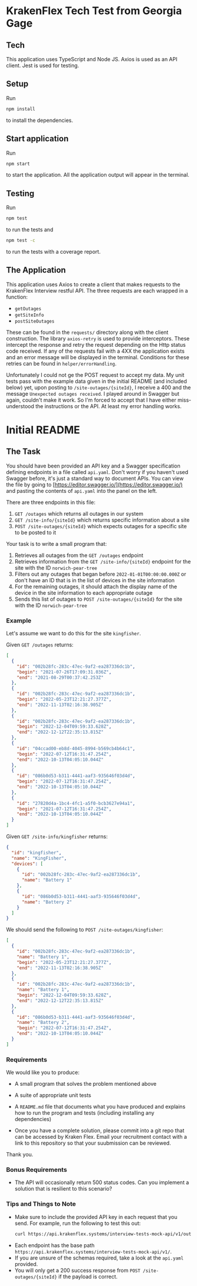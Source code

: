 # KrakenFlex Tech Test from Georgia Gage

## Tech

This application uses TypeScript and Node JS. Axios is used as an API client. Jest is used for testing.

## Setup

Run

```bash
npm install
```

to install the dependencies.

## Start application

Run

```bash
npm start
```

to start the application. All the application output will appear in the terminal.

## Testing

Run

```bash
npm test
```

to run the tests and

```bash
npm test -c
```

to run the tests with a coverage report.

## The Application
This application uses Axios to create a client that makes requests to the KrakenFlex Interview restful API. The three requests are each wrapped in a function:
- `getOutages`
- `getSiteInfo`
- `postSiteOutages`

These can be found in the `requests/` directory along with the client construction. The library `axios-retry` is used to provide interceptors. These intercept the response and retry the request depending on the Http status code received. If any of the requests fail with a 4XX the application exists and an error message will be displayed in the terminal. Conditions for these retries can be found in `helper/errorHandling`. 

Unfortunately I could not ge the POST request to accept my data. My unit tests pass with the example data given in the initial README (and included below) yet, upon posting to `/site-outages/{siteId}`, I receive a 400 and the message `Unexpected outages received`. I played around in Swagger but again, couldn't make it work. So I'm forced to accept that I have either miss-understood the instructions or the API. At least my error handling works. 

# Initial README
## The Task

You should have been provided an API key and a Swagger specification defining endpoints in a file called `api.yaml`.
Don't worry if you haven't used Swagger before, it's just a standard way to document APIs. You can view the file by going
to [https://editor.swagger.io/](https://editor.swagger.io/) and pasting the contents of `api.yaml` into the panel on the
left.

There are three endpoints in this file:

1. `GET /outages` which returns all outages in our system
2. `GET /site-info/{siteId}` which returns specific information about a site
3. `POST /site-outages/{siteId}` which expects outages for a specific site to be posted to it

Your task is to write a small program that:

1. Retrieves all outages from the `GET /outages` endpoint
2. Retrieves information from the `GET /site-info/{siteId}` endpoint for the site with the ID `norwich-pear-tree`
3. Filters out any outages that began before `2022-01-01T00:00:00.000Z` or don't have an ID that is in the list of
   devices in the site information
4. For the remaining outages, it should attach the display name of the device in the site information to each appropriate outage
5. Sends this list of outages to `POST /site-outages/{siteId}` for the site with the ID `norwich-pear-tree`

### Example

Let's assume we want to do this for the site `kingfisher`.

Given `GET /outages` returns:

```json
[
  {
    "id": "002b28fc-283c-47ec-9af2-ea287336dc1b",
    "begin": "2021-07-26T17:09:31.036Z",
    "end": "2021-08-29T00:37:42.253Z"
  },
  {
    "id": "002b28fc-283c-47ec-9af2-ea287336dc1b",
    "begin": "2022-05-23T12:21:27.377Z",
    "end": "2022-11-13T02:16:38.905Z"
  },
  {
    "id": "002b28fc-283c-47ec-9af2-ea287336dc1b",
    "begin": "2022-12-04T09:59:33.628Z",
    "end": "2022-12-12T22:35:13.815Z"
  },
  {
    "id": "04ccad00-eb8d-4045-8994-b569cb4b64c1",
    "begin": "2022-07-12T16:31:47.254Z",
    "end": "2022-10-13T04:05:10.044Z"
  },
  {
    "id": "086b0d53-b311-4441-aaf3-935646f03d4d",
    "begin": "2022-07-12T16:31:47.254Z",
    "end": "2022-10-13T04:05:10.044Z"
  },
  {
    "id": "27820d4a-1bc4-4fc1-a5f0-bcb3627e94a1",
    "begin": "2021-07-12T16:31:47.254Z",
    "end": "2022-10-13T04:05:10.044Z"
  }
]
```

Given `GET /site-info/kingfisher` returns:

```json
{
  "id": "kingfisher",
  "name": "KingFisher",
  "devices": [
    {
      "id": "002b28fc-283c-47ec-9af2-ea287336dc1b",
      "name": "Battery 1"
    },
    {
      "id": "086b0d53-b311-4441-aaf3-935646f03d4d",
      "name": "Battery 2"
    }
  ]
}
```

We should send the following to `POST /site-outages/kingfisher`:

```json
[
  {
    "id": "002b28fc-283c-47ec-9af2-ea287336dc1b",
    "name": "Battery 1",
    "begin": "2022-05-23T12:21:27.377Z",
    "end": "2022-11-13T02:16:38.905Z"
  },
  {
    "id": "002b28fc-283c-47ec-9af2-ea287336dc1b",
    "name": "Battery 1",
    "begin": "2022-12-04T09:59:33.628Z",
    "end": "2022-12-12T22:35:13.815Z"
  },
  {
    "id": "086b0d53-b311-4441-aaf3-935646f03d4d",
    "name": "Battery 2",
    "begin": "2022-07-12T16:31:47.254Z",
    "end": "2022-10-13T04:05:10.044Z"
  }
]
```

### Requirements

We would like you to produce:

- A small program that solves the problem mentioned above
- A suite of appropriate unit tests
- A `README.md` file that documents what you have produced and explains how to run the program and tests (including installing any dependencies)

- Once you have a complete solution, please commit into a git repo that can be accessed by Kraken Flex. Email your recruitment contact with a link to this repository so that your suubmission can be reviewed.

Thank you.

### Bonus Requirements

- The API will occasionally return 500 status codes. Can you implement a solution that is resilient to this scenario?

### Tips and Things to Note

- Make sure to include the provided API key in each request that you send. For example, run the following to test
  this out:
  ```bash
  curl https://api.krakenflex.systems/interview-tests-mock-api/v1/outages -H "x-api-key: <API KEY>"
  ```
- Each endpoint has the base path `https://api.krakenflex.systems/interview-tests-mock-api/v1/`.
- If you are unsure of the schemas required, take a look at the `api.yaml` provided.
- You will only get a 200 success response from `POST /site-outages/{siteId}` if the payload is correct.
